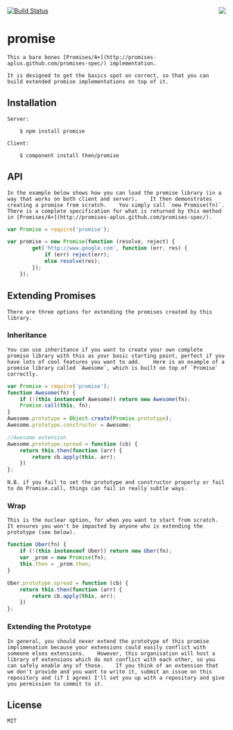 [![Build Status](https://travis-ci.org/then/promise.png)](https://travis-ci.org/then/promise)
<a href="http://promises-aplus.github.com/promises-spec"><img src="http://promises-aplus.github.com/promises-spec/assets/logo-small.png" align="right" /></a>
# promise

    This a bare bones [Promises/A+](http://promises-aplus.github.com/promises-spec/) implementation.

    It is designed to get the basics spot on correct, so that you can build extended promise implementations on top of it.

## Installation

    Server:

        $ npm install promise

    Client:

        $ component install then/promise

## API

    In the example below shows how you can load the promise library (in a way that works on both client and server).    It then demonstrates creating a promise from scratch.    You simply call `new Promise(fn)`.    There is a complete specification for what is returned by this method in [Promises/A+](http://promises-aplus.github.com/promises-spec/).

```javascript
var Promise = require('promise');

var promise = new Promise(function (resolve, reject) {
        get('http://www.google.com', function (err, res) {
            if (err) reject(err);
            else resolve(res);
        });
    });
```

## Extending Promises

    There are three options for extending the promises created by this library.

### Inheritance

    You can use inheritance if you want to create your own complete promise library with this as your basic starting point, perfect if you have lots of cool features you want to add.    Here is an example of a promise library called `Awesome`, which is built on top of `Promise` correctly.

```javascript
var Promise = require('promise');
function Awesome(fn) {
    if (!(this instanceof Awesome)) return new Awesome(fn);
    Promise.call(this, fn);
}
Awesome.prototype = Object.create(Promise.prototype);
Awesome.prototype.constructor = Awesome;

//Awesome extension
Awesome.prototype.spread = function (cb) {
    return this.then(function (arr) {
        return cb.apply(this, arr);
    })
};
```

    N.B. if you fail to set the prototype and constructor properly or fail to do Promise.call, things can fail in really subtle ways.

### Wrap

    This is the nuclear option, for when you want to start from scratch.    It ensures you won't be impacted by anyone who is extending the prototype (see below).

```javascript
function Uber(fn) {
    if (!(this instanceof Uber)) return new Uber(fn);
    var _prom = new Promise(fn);
    this.then = _prom.then;
}

Uber.prototype.spread = function (cb) {
    return this.then(function (arr) {
        return cb.apply(this, arr);
    })
};
```

### Extending the Prototype

    In general, you should never extend the prototype of this promise implimenation because your extensions could easily conflict with someone elses extensions.    However, this organisation will host a library of extensions which do not conflict with each other, so you can safely enable any of those.    If you think of an extension that we don't provide and you want to write it, submit an issue on this repository and (if I agree) I'll set you up with a repository and give you permission to commit to it.

## License

    MIT
